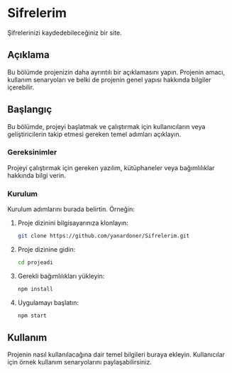 # Sifrelerim
Şifrelerinizi kaydedebileceğiniz bir site.
## Açıklama

Bu bölümde projenizin daha ayrıntılı bir açıklamasını yapın. Projenin amacı, kullanım senaryoları ve belki de projenin genel yapısı hakkında bilgiler içerebilir.

## Başlangıç

Bu bölümde, projeyi başlatmak ve çalıştırmak için kullanıcıların veya geliştiricilerin takip etmesi gereken temel adımları açıklayın.

### Gereksinimler

Projeyi çalıştırmak için gereken yazılım, kütüphaneler veya bağımlılıklar hakkında bilgi verin.

### Kurulum

Kurulum adımlarını burada belirtin. Örneğin:

1. Proje dizinini bilgisayarınıza klonlayın:

    ```bash
    git clone https://github.com/yanardoner/Sifrelerim.git
    ```

2. Proje dizinine gidin:

    ```bash
    cd projeadi
    ```

3. Gerekli bağımlılıkları yükleyin:

    ```bash
    npm install
    ```

4. Uygulamayı başlatın:

    ```bash
    npm start
    ```

## Kullanım

Projenin nasıl kullanılacağına dair temel bilgileri buraya ekleyin. Kullanıcılar için örnek kullanım senaryolarını paylaşabilirsiniz.
